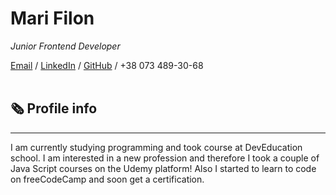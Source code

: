 # Mari Filon
_Junior Frontend Developer_

[Email](mailto:mari.philon@gmail.com) / [LinkedIn](https://www.linkedin.com/in/mari-filon/) / [GitHub](https://github.com/Mari-devop) / +38 073 489-30-68
<br><br>
## 🗞 Profile info
---
I am currently studying programming and took course at DevEducation school. I am interested in a new profession and therefore I took a couple of Java Script courses on the Udemy platform! Also I started to learn to code on freeCodeCamp and soon get a certification.    
<br><br>
